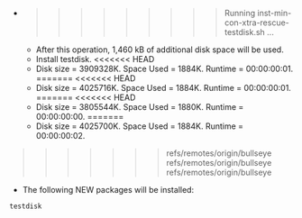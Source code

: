 * >>>>>>>>> Running inst-min-con-xtra-rescue-testdisk.sh ...
  * After this operation, 1,460 kB of additional disk space will be used.
  * Install testdisk.
<<<<<<< HEAD
  * Disk size = 3909328K. Space Used = 1884K. Runtime = 00:00:00:01.
=======
<<<<<<< HEAD
  * Disk size = 4025716K. Space Used = 1884K. Runtime = 00:00:00:01.
=======
<<<<<<< HEAD
  * Disk size = 3805544K. Space Used = 1880K. Runtime = 00:00:00:00.
=======
  * Disk size = 4025700K. Space Used = 1884K. Runtime = 00:00:00:02.
>>>>>>> refs/remotes/origin/bullseye
>>>>>>> refs/remotes/origin/bullseye
>>>>>>> refs/remotes/origin/bullseye
  * The following NEW packages will be installed:
  ```bash
testdisk
  ```
